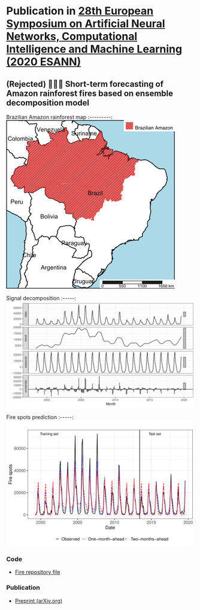 # Publication in  [28th European Symposium on Artificial Neural Networks, Computational Intelligence and Machine Learning (2020 ESANN)](https://www.esann.org)
## (Rejected) :deciduous_tree::fire::deciduous_tree: Short-term forecasting of Amazon rainforest fires based on ensemble decomposition model

Brazilian Amazon rainforest map
:---------:
![Map](Fire/amazon-map.png)

Signal decomposition
:-----:
![Signal decomposition](Fire/plot-stl.png)

Fire spots prediction
:-----:
![Prediction](Fire/Rplot01.png)

### Code
- [Fire repository file](Fire)

### Publication
- [Preprint (arXiv.org)]()

